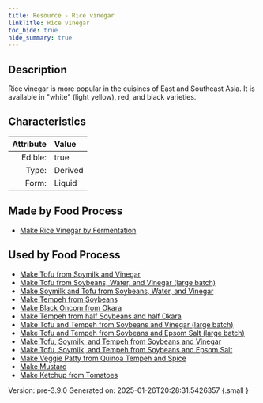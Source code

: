 ```yaml
---
title: Resource - Rice vinegar
linkTitle: Rice vinegar
toc_hide: true
hide_summary: true
---
```


## Description
Rice vinegar is more popular in the cuisines of East and Southeast Asia. It is available in &quot;white&quot; (light yellow), red, and black varieties.

## Characteristics

| Attribute      | Value |
|--------:|:------|
|Edible:|true|
|Type:|Derived|
|Form:|Liquid|
 



## Made by Food Process

- [Make Rice Vinegar by Fermentation](/docs/definitions/food/make-rice-vinegar-by-fermentation)

    
## Used by Food Process

- [Make Tofu from Soymilk and Vinegar](/docs/definitions/food/make-tofu-from-soymilk-and-vinegar)
- [Make Tofu from Soybeans, Water, and Vinegar (large batch)](/docs/definitions/food/make-tofu-from-soybeans--water--and-vinegar--large-batch-)
- [Make Soymilk and Tofu from Soybeans, Water, and Vinegar](/docs/definitions/food/make-soymilk-and-tofu-from-soybeans--water--and-vinegar)
- [Make Tempeh from Soybeans](/docs/definitions/food/make-tempeh-from-soybeans)
- [Make Black Oncom from Okara](/docs/definitions/food/make-black-oncom-from-okara)
- [Make Tempeh from half Soybeans and half Okara](/docs/definitions/food/make-tempeh-from-half-soybeans-and-half-okara)
- [Make Tofu and Tempeh from Soybeans and Vinegar (large batch)](/docs/definitions/food/make-tofu-and-tempeh-from-soybeans-and-vinegar--large-batch-)
- [Make Tofu and Tempeh from Soybeans and Epsom Salt (large batch)](/docs/definitions/food/make-tofu-and-tempeh-from-soybeans-and-epsom-salt--large-batch-)
- [Make Tofu, Soymilk, and Tempeh from Soybeans and Vinegar](/docs/definitions/food/make-tofu--soymilk--and-tempeh-from-soybeans-and-vinegar)
- [Make Tofu, Soymilk, and Tempeh from Soybeans and Epsom Salt](/docs/definitions/food/make-tofu--soymilk--and-tempeh-from-soybeans-and-epsom-salt)
- [Make Veggie Patty from Quinoa Tempeh and Spice](/docs/definitions/food/make-veggie-patty-from-quinoa-tempeh-and-spice)
- [Make Mustard](/docs/definitions/food/make-mustard)
- [Make Ketchup from Tomatoes](/docs/definitions/food/make-ketchup-from-tomatoes)


Version: pre-3.9.0 Generated on: 2025-01-26T20:28:31.5426357
{.small }
